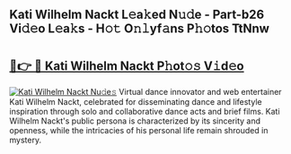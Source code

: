 ## Kati Wilhelm Nackt L𝚎a𝚔ed N𝚞𝚍e - Part-b26 Vi𝚍𝚎o L𝚎a𝚔s - H𝚘𝚝 O𝚗𝚕yf𝚊ns P𝚑𝚘tos TtNnw

# <h2><a href="http://kf3dip.oniu.top/?m=Kati+Wilhelm+Nackt">🔗👉 🔴 Kati Wilhelm Nackt P𝚑ot𝚘𝚜 V𝚒d𝚎o</a></h2>

[![Kati Wilhelm Nackt Nu𝚍e𝚜](https://i.imgur.com/0qMVB7G.gif)](http://kf3dip.oniu.top/?m=Kati+Wilhelm+Nackt)
Virtual dance innovator and web entertainer Kati Wilhelm Nackt, celebrated for disseminating dance and lifestyle inspiration through solo and collaborative dance acts and brief films. Kati Wilhelm Nackt's public persona is characterized by its sincerity and openness, while the intricacies of his personal life remain shrouded in mystery.  
